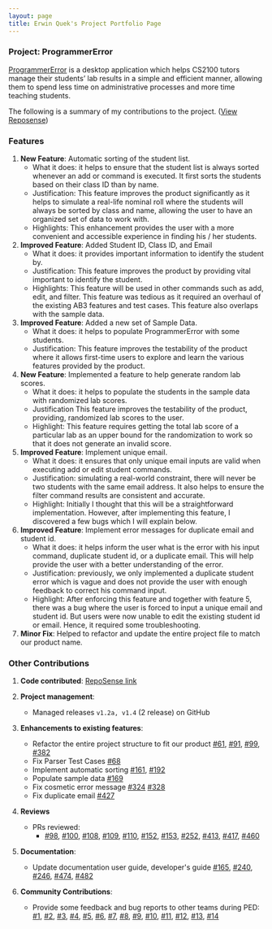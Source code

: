 ```yaml
---
layout: page
title: Erwin Quek's Project Portfolio Page
---
```

### Project: ProgrammerError

[ProgrammerError](https://github.com/AY2122S1-CS2103-F09-3/tp) is a desktop application which helps CS2100 tutors manage
their students’ lab results in a simple and efficient manner, allowing them to spend less time on administrative
processes and more time teaching students.

The following is a summary of my contributions to the
project. ([View Reposense](https://nus-cs2103-ay2122s1.github.io/tp-dashboard/?search=&sort=groupTitle&sortWithin=title&timeframe=commit&mergegroup=&groupSelect=groupByRepos&breakdown=true&checkedFileTypes=docs~functional-code~test-code~other&since=2021-09-17))


### Features  

1. **New Feature**: Automatic sorting of the student list.
   * What it does: it helps to ensure that the student list is always sorted whenever an add or command is executed. It first sorts the students based on their class ID than by name.
   * Justification: This feature improves the product significantly as it helps to simulate a real-life nominal roll where the students will always be sorted by class and name, allowing the user to have an organized set of data to work with.
   * Highlights: This enhancement provides the user with a more convenient and accessible experience in finding his / her students.
2. **Improved Feature**: Added Student ID, Class ID, and Email
   * What it does: it provides important information to identify the student by.
   * Justification: This feature improves the product by providing vital important to identify the student.
   * Highlights: This feature will be used in other commands such as add, edit, and filter. This feature was tedious as it required an overhaul of the existing AB3 features and test cases. This feature also overlaps with the sample data.
3. **Improved Feature**: Added a new set of Sample Data.
   * What it does: it helps to populate ProgrammerError with some students.
   * Justification: This feature improves the testability of the product where it allows first-time users to explore and learn the various features provided by the product.
4. **New Feature**: Implemented a feature to help generate random lab scores.
   * What it does: it helps to populate the students in the sample data with randomized lab scores.
   * Justification This feature improves the testability of the product, providing, randomized lab scores to the user.
   * Highlight: This feature requires getting the total lab score of a particular lab as an upper bound for the randomization to work so that it does not generate an invalid score.
5. **Improved Feature**: Implement unique email.
   * What it does: it ensures that only unique email inputs are valid when executing add or edit student commands.
   * Justification: simulating a real-world constraint, there will never be two students with the same email address. It also helps to ensure the filter command results are consistent and accurate.
   * Highlight: Initially I thought that this will be a straightforward implementation. However, after implementing this feature, I discovered a few bugs which I will explain below.
6. **Improved Feature**: Implement error messages for duplicate email and student id.
   * What it does: it helps inform the user what is the error with his input command, duplicate student id, or a duplicate email. This will help provide the user with a better understanding of the error.
   * Justification: previously, we only implemented a duplicate student error which is vague and does not provide the user with enough feedback to correct his command input.
   * Highlight: After enforcing this feature and together with feature 5, there was a bug where the user is forced to input a unique email and student id. But users were now unable to edit the existing student id or email. Hence, it required some troubleshooting.
7. **Minor Fix**: Helped to refactor and update the entire project file to match our product name.


### Other Contributions
1. **Code contributed**: [RepoSense link](https://nus-cs2103-ay2122s1.github.io/tp-dashboard/?search=&sort=groupTitle&sortWithin=title&timeframe=commit&mergegroup=&groupSelect=groupByRepos&breakdown=true&checkedFileTypes=docs~functional-code~test-code~other&since=2021-09-17&tabOpen=true&tabType=authorship&tabAuthor=erwinqxy&tabRepo=AY2122S1-CS2103-F09-3%2Ftp%5Bmaster%5D&authorshipIsMergeGroup=false&authorshipFileTypes=docs~functional-code~test-code~other&authorshipIsBinaryFileTypeChecked=false)

2. **Project management**:
   * Managed releases `v1.2a, v1.4` (2 release) on GitHub

3. **Enhancements to existing features**:
      * Refactor the entire project structure to fit our product [#61](https://github.com/AY2122S1-CS2103-F09-3/tp/pull/61), [#91](https://github.com/AY2122S1-CS2103-F09-3/tp/pull/91), [#99](https://github.com/AY2122S1-CS2103-F09-3/tp/pull/99), [#382](https://github.com/AY2122S1-CS2103-F09-3/tp/pull/382)
      * Fix Parser Test Cases [#68](https://github.com/AY2122S1-CS2103-F09-3/tp/pull/68)
      * Implement automatic sorting [#161](https://github.com/AY2122S1-CS2103-F09-3/tp/pull/161), [#192](https://github.com/AY2122S1-CS2103-F09-3/tp/pull/192)
      * Populate sample data [#169](https://github.com/AY2122S1-CS2103-F09-3/tp/pull/169)
      * Fix cosmetic error message [#324](https://github.com/AY2122S1-CS2103-F09-3/tp/pull/324) [#328](https://github.com/AY2122S1-CS2103-F09-3/tp/pull/328)
      * Fix duplicate email [#427](https://github.com/AY2122S1-CS2103-F09-3/tp/pull/427)

4. **Reviews** 
      * PRs reviewed:
        * [#98](https://github.com/AY2122S1-CS2103-F09-3/tp/pull/98), [#100](https://github.com/AY2122S1-CS2103-F09-3/tp/pull/100), [#108](https://github.com/AY2122S1-CS2103-F09-3/tp/pull/108),
        [#109](https://github.com/AY2122S1-CS2103-F09-3/tp/pull/109), [#110](https://github.com/AY2122S1-CS2103-F09-3/tp/pull/110), [#152](https://github.com/AY2122S1-CS2103-F09-3/tp/pull/152),
        [#153](https://github.com/AY2122S1-CS2103-F09-3/tp/pull/153), [#252](https://github.com/AY2122S1-CS2103-F09-3/tp/pull/252), [#413](https://github.com/AY2122S1-CS2103-F09-3/tp/pull/413), 
        [#417](https://github.com/AY2122S1-CS2103-F09-3/tp/pull/417), [#460](https://github.com/AY2122S1-CS2103-F09-3/tp/pull/460/files)

5. **Documentation**:
   * Update documentation user guide, developer's guide [#165](https://github.com/AY2122S1-CS2103-F09-3/tp/pull/165), [#240](https://github.com/AY2122S1-CS2103-F09-3/tp/pull/240), [#246](https://github.com/AY2122S1-CS2103-F09-3/tp/pull/246), 
      [#474](https://github.com/AY2122S1-CS2103-F09-3/tp/pull/474), [#482](https://github.com/AY2122S1-CS2103-F09-3/tp/pull/482)

6. **Community Contributions**: 
   * Provide some feedback and bug reports to other teams during PED: [#1](https://github.com/erwinqxy/ped/issues/1),
      [#2](https://github.com/erwinqxy/ped/issues/2), [#3](https://github.com/erwinqxy/ped/issues/3),
      [#4](https://github.com/erwinqxy/ped/issues/4), [#5](https://github.com/erwinqxy/ped/issues/5),
      [#6](https://github.com/erwinqxy/ped/issues/6), [#7](https://github.com/erwinqxy/ped/issues/7),
      [#8](https://github.com/erwinqxy/ped/issues/8), [#9](https://github.com/erwinqxy/ped/issues/9),
      [#10](https://github.com/erwinqxy/ped/issues/10), [#11](https://github.com/erwinqxy/ped/issues/11),
      [#12](https://github.com/erwinqxy/ped/issues/12), [#13](https://github.com/erwinqxy/ped/issues/13),
      [#14](https://github.com/erwinqxy/ped/issues/13)